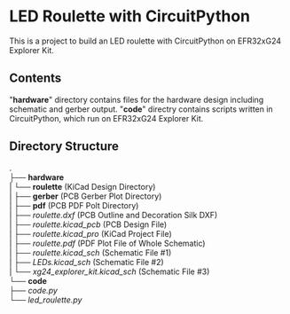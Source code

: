 # LED Roulette with CircuitPython

This is a project to build an LED roulette with CircuitPython on EFR32xG24 Explorer Kit.

## Contents

"**hardware**" directory contains files for the hardware design including schematic and gerber output.
"**code**" directry contains scripts written in CircuitPython, which run on EFR32xG24 Explorer Kit.

## Directory Structure

.   
├── **hardware**   
|        └── **roulette** (KiCad Design Directory)   
|                 ├── **gerber** (PCB Gerber Plot Directory)   
|                 ├── **pdf** (PCB PDF Polt Directory)   
|                 ├── *roulette.dxf* (PCB Outline and Decoration Silk DXF)   
|                 ├── *roulette.kicad_pcb* (PCB Design File)   
|                 ├── *roulette.kicad_pro* (KiCad Project File)   
|                 ├── *roulette.pdf* (PDF Plot File of Whole Schematic)   
|                 ├── *roulette.kicad_sch* (Schematic File #1)   
|                 ├── *LEDs.kicad_sch* (Schematic File #2)    
|                 └── *xg24_explorer_kit.kicad_sch* (Schematic File #3)   
└── **code**   
         ├── *code.py*   
         └── *led_roulette.py*   

